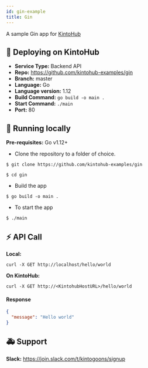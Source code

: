 ```yaml
---
id: gin-example
title: Gin
---
```


A sample Gin app for [KintoHub](https://kintohub.com)

## :rocket: Deploying on KintoHub

- **Service Type:** Backend API
- **Repo:** https://github.com/kintohub-examples/gin
- **Branch:** master
- **Language:** Go
- **Language version:** 1.12
- **Build Command:** `go build -o main .`
- **Start Command:** `./main`
- **Port:** 80

## :hammer: Running locally

**Pre-requisites:** Go v1.12+

- Clone the repository to a folder of choice.

```
$ git clone https://github.com/kintohub-examples/gin

$ cd gin
```

- Build the app

```
$ go build -o main .
```

- To start the app

```
$ ./main
```

## :zap: API Call

**Local:**

```
curl -X GET http://localhost/hello/world
```

**On KintoHub:**

```
curl -X GET http://<KintohubHostURL>/hello/world
```

#### Response

```json
{
  "message": "Hello world"
}
```

## :ambulance: Support

**Slack:** https://join.slack.com/t/kintogoons/signup
